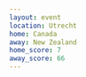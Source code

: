```yaml
---
layout: event
location: Utrecht
home: Canada
away: New Zealand
home_score: 7
away_score: 66
---
```

